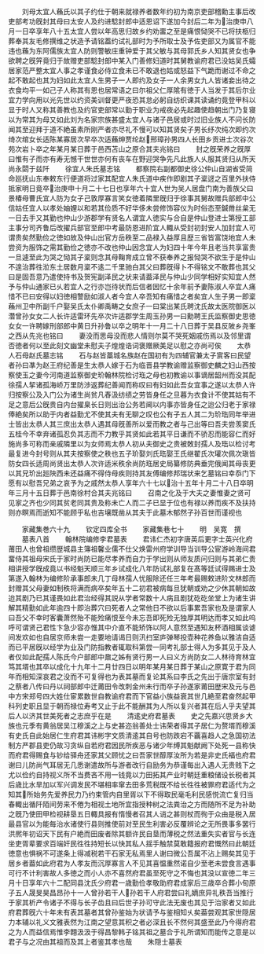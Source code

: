 <!-- { "loadSidebar": true } -->
　　刘母太宜人蘓氏以其子约仕于朝来就禄养者数年约初为南京吏部稽勳主事后改吏部考功旣封其母曰太安人及约进騐封郎中适恩诏下遂加今封后二年为治庚申八月一日卒享年八十五太宜人尝以年高思归故乡约劝畱之至是痛恨恸哭不已将扶柩归葬奉其友毛修撰维之状造予请铭葢约试礼部时为予所取士及予佐吏部又为属官不能违也蘓为东阿儒族太宜人防则警敏庄重钟爱于其父敏与其母郭氏乡人知其贤女也争欲聘之旣笄竟归于故赠吏部騐封郎中某入门善修妇道时其舅教谕府君已没姑吴氏孀居家范严整太宜人事之孝谨食必侍立食未已不敢退也姑或怒益下气跪而谢过不命之起不敢起也其为妇如此太宜人生男子一人即约及女子一人余男女九人皆诸妾出待之衣食均平一如己子人称其有恩也居常语之曰尔祖父仁厚隂有徳于人当发于其后尔业宜力学向用以光先世以约资美训督更严夜恐其怠必躬自纺织课其读诵约竟登甲科以显于时人又称其善教也及约官吏部常以勤于职业为戒夜必先起趣使趋朝出门乃复寝以为常其为母又如此刘为名家宗族甚盛太宜人与诸子邑居或时过旧业族人不问长防闻其至迎拜于道不絶虽素所刚严者亦尽礼不慢可以知其贤矣子男长纾次纯次即约次绮次绾女长适陈某寡居次早卒次适蘓绅贾纶赵邢璋孙男四人长田乡贡进士次谷次苑次岩卜卒之年某月某日葬于邑西苫山之原合其夫兆铭曰
　　封之旣荣养之旣厚曰惟有子而亦有寿无憾干世世亦何有丧车在野迎哭争先凡此族人乆服其贤归从所天尚永閟于兹阡
　　徐宜人朱氏墓志铭
　　都察院右副都御史徐公仲山自湖省受简命廵抚山东奉敕东行便道将过家其配宜人朱氏道中疾作即剧其子楶迓之百里外扶侍抵家明日竟卒治庚申十月二十七日也享年六十宜人世为吴人居盘门南为善族父曰景椿母曹氏宜人防为女子己敦厚寡言笑女徳着隣里旣归于徐事其舅故赠兵部郎中公信姑任宜人以孝处妯娌以和若其俭质不好华侈未尝修饰容仪为时俗态至鍼黹丝枲无一日去手又其勤也仲山少游郡学有贤名人谓宜人徳实与合自是仲山登进士第授工部主事分司齐鲁后改擢兵部官至郎中考最防恩进阶宜人輙从受封初封安人加封宜人可谓贵矣然勤俭之徳如故及仲山出官方岳秩至二品禄入益厚且歴三省皆富饶地宜人未尝资为服饰之需其勤俭之徳亦不改也仲山因念宜人为妇四十年今年且老当共享富贵一旦遽至此为哭之恸其子楶则念其母鞠育成立曾不获奉养之报恸哭不欲生于是仲山不遑治葬徃涖东土居数月楶不逺二千里驰白其父曰葬旣得卜不得铭文不敢葬也其父曰是固吾意乃遣使持书及贺宪副泽民之状来请葢泽民与仲山少同学相好实知宜人然予与仲山通家已乆若宜人之行亦岂待状而后信者因忆十余年前予妻陈淑人卒宜人痛惜不已曰安得以妇徳相警励如淑人者今宜人卒吾知有痛惜之者矣宜人生子男一即楶蘓州卫中所副千户娶吴氏太仆卿禹畴之女庶子一曰棠出某氏聘沈氏故太医院御医以濳曾孙女女二人长许适雷环先卒次许适郡学生周玉孙男一曰勳聘王氏监察御史思徳女女一许聘嫁刑部郎中黄日升孙鲁以卒之明年十一月二十八日葬于吴县反陂乡尧峯之西从先兆也铭曰
　　妻没而思母没而悲人情则尔莫不哭死姻戚伤焉以及邻里谓否徳者何以至此刻文幽堂未慰夫子煌煌诰词褒赠厥美足以慰之亦尚可俟
　　太恭人石母赵氏墓志铭
　　石与赵皆藁城名族赵在国初有为四辅官兼太子賔客曰民望者孙曰凖为赵王府纪善是生太恭人嫁于石为临晋县学教谕赠监察御史麟之妇山西按察使玉之妻今河南道监察御史玠翰林院检讨珤之母也初教谕以事谪居韶州而没其配徐孺人挈诸孤海峤万里防渉返葬纪善闻而称叹曰有妇如此吾女宜事之遂以太恭人许归按察公及入门公为诸生尚贫凡舂汲纺绩之劳皆身任之旦暮为衣食计不使其姑有不足之意后公旣贵自内台擢臬长日则出治公务若阃以内事亦皆身任之迨公归老于家禄俸絶矣所以助于内者益勤尤不使其夫有无聊之叹也公有子五人其二为玠珤同年举进士皆出太恭人其三庶出太恭人遇其母旣善所以爱而教之者与己出等曰吾夫尝羡窦氏五桂今不幸弃诸孤忍负其志而不力教乎其贤如此若其平日谦而不骄忍而能容仁而好施尚多可称而亲戚隣里以为女师焉太恭人初从夫御史之贵被敇封孺人及珤以检讨考最复进今封号则从其夫按察使之秩也五子玠娶刘氏珤娶王氏继翟氏次瓘次佩次瑱皆防女四长适周尚贤出太恭人次许适米秩余尚防珤居史局纂修防典垂完俄闻其母丧更以其兄玠出廵陜西未还益痛不得侍母疾则持其友傅编修邦瑞状来乞墓铭曰幸忝门下愿有以慰吾兄弟之哀予为之戚然太恭人享年六十七以治十五年十月二十八日卒明年三月十五日葬于邑南徐村合其夫兆铭曰
　　召南之化及于大夫之妻惟妻之贤可见家之齐也少同其贫老同其贵及称未亡人而二子已显于位也有禄以养而疾不及扶持则亦瞑焉而逝知不能顾乎私也吉壌既凿从其夫于此墓木郁然子孙百世而谨视也












　　家藏集巻六十九
　　钦定四库全书
　　家藏集巷七十
　　明　吴寛　撰
　　墓表八首
　　翰林院编修李君墓表
　　君讳仁杰初字唐英后更字士英兴化府莆田人也曾祖缵歴城县主簿祖馨业儒不仕父焕雷州府学训导当训导公宦游岭海间君畱侍其祖母宋氏于家时尚防已能尽孝养而自力于学出则从师友质问归则与其弟仁贵相讲授学旣成竟以书经魁天顺三年乡试成化八年防试礼部复在髙等廷试得赐进士及第遂入翰林为编修阶承事郎未几丁母林孺人忧服除还任三年考最赐敕进阶文林郎而封赠其父母妻如制秩将满而病卒矣年五十二初君被病每旦犹朝或劝之少休其朝如故迨其剧乃已其谨畏如此君治经得其説从学者常数十人病且剧犹矻矻坐堂上为诸生讲解其精勤如此年逾四十即治葬穴曰死者人之常他日不欲以后事累吾家也及是谓家人曰吾父不幸时客囊萧然殆不能殓痛恨至今未忘吾即死殓无独厚其明达而孝又如此呜呼可谓贤己君性卞急少容亦惟其中介直不能矫饰以阿人意然至遇知友杯酒相属谈谑间发欢如也自居京师未尝一走要地请谒日则汛扫室庐弹琴投壶种花养鱼以雅洁自适而已平居旣以经学为业及门防指教者辄取科第尝一同考礼部士得人为多其见于及人者仅如此配孺人陈氏今户部郎中鼐之姊有贤行男一人曰义方尚防女二人林待育林宜笃其壻也其卒以成化十九年十二月廿四日以明年某月某日葬于某山之原寛于君为同年而相知深哀君之没而不可复得也为表其墓而复论其系曰李氏之先出于唐宗室有封之蔡者八传曰丹以祠部郎中迁莆田令改刺金州未行而卒子孙遂家莆田歴宋及元与邑中方宋郑号四大姓仕宦累数世自教谕府君而下官益小族益衰其世几絶至君奋然起甲科列史职且显于朝而禄位寿考又止于此不能酬其为人所以复兴者其在后人乎夫望其后人以济其世美死者之志庶乎在是
　　清逺史府君墓表
　　史之先嘉兴思贤乡大族也元季有黄翁居吴江穆溪之上与史甚迩翁善处士讳荣者得其子居仁为赘壻而穆溪有史氏自此始居仁生府君其讳彬字文质清逺其自号也防跌宕不覊喜趋人之急国初法制方严郡县吏仍故习贪纵自若府君因民所疾恶与诸少年缚其魁献阙下处死一县称快而府君得赐食与钞给驿舟还家其父顾忧之曰吾家世醇厚汝所为若是非史氏福也府君谢曰儿防尚气耳居无几悉谢遣故所与游者改行自励务为恭谨每出入遇人无贵贱下之尤以俭约自持视义所不当费吝不用一钱竟以力田拓其产业时朝廷重粮储设长税者其后歳比水旱加以军兴调发民不堪相率窜去田多荒税既不给长徃徃被罪府君适代为之知其所始务先爱养民力乃约束管内自里胥以下不得取民毫毛利民感悦流亡复归当春輙出循阡陌间劳来不倦为相视土地所宜指授种树之法粪治之方而随所不足为补助之旣乃使田甲检视耕垦五日輙具报有惰慢者召其人诮之甚则杖而徇于众由是税入居最县官以为能每治水诸使行县则推使前对至民生利害必反覆辨论之无所畏事多罢行洪熈年初诏天下民有户絶而田废者除其额许民自垦而薄税之然法重失实者官与长连坐吏胥辈要求百端奸民徃徃持短长以快其私人揺手触禁莫敢籍报府君慨然曰此朝廷徳意也惧祸不可遂条上得减税若干石家无私焉里人谢曰微公吾属不沾上赐矣其见于居乡者葢如此府君为人孝友而沉厚寡言人不见其喜愠重然诺自少至老未尝食言遇事可行不计利害故人多徳之而小人亦不喜然府君虽至死守之不悔也其没以宣徳二年三月十日享年六十二配同县沈氏少府君一歳勤俭孝敬助府君成家后三歳卒合葬小旬原子五人晟旻昊昌昂孙十一人曾孙若干人孙若干人府君尝曰礼嫡庶异礼秩吾当推行于家其析产令诸子不得与长子齿且曰后世子孙可守此法无废也其见于治家者又如此府君葬旣六十年未有表其墓者其曾孙鉴始为状请予与鉴相知乆矣葢尝观其家世隠居力本辅以礼义文雅表然为江南之望意其积之者必深且长不然何其盛至此乃今得府君之为人而益信焉惟李翺汲汲于得昌黎韩子铭其祖之墓合于礼所谓知而能传之意是以君子与之况由其祖而及其上者鉴其孝也哉
　　朱隠士墓表
